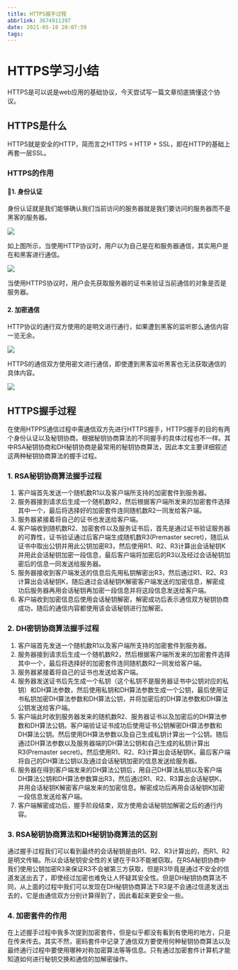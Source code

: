 ```yaml
---
title: HTTPS握手过程
abbrlink: 3674911397
date: 2021-05-18 20:07:59
tags:
---
```

# HTTPS学习小结

HTTPS是可以说是web应用的基础协议，今天尝试写一篇文章彻底搞懂这个协议。

## HTTPS是什么

HTTPS就是安全的HTTP，简而言之HTTPS = HTTP + SSL，即在HTTP的基础上再套一层SSL。

### HTTPS的作用

#### 1. 身份认证

身份认证就是我们能够确认我们当前访问的服务器就是我们要访问的服务器而不是黑客的服务器。

![](./HTTP中间人攻击.png)

如上图所示，当使用HTTP协议时，用户以为自己是在和服务器通信，其实用户是在和黑客进行通信。

![](./HTTPS身份认证.png)

当使用HTTPS协议时，用户会先获取服务器的证书来验证当前通信的对象是否是服务器。

#### 2. 加密通信

HTTP协议的通行双方使用的是明文进行通行，如果遭到黑客的监听那么通信内容一览无余。

![](./HTTP明文通信.png)

HTTPS的通信双方使用密文进行通信，即使遭到黑客监听黑客也无法获取通信的具体内容。

![](./HTTPS加密通信.png)

## HTTPS握手过程

在使用HTPPS通信过程中需通信双方先进行HTTPS握手，HTTPS握手的目的有两个身份认证以及秘钥协商。根据秘钥协商算法的不同握手的具体过程也不一样。其中RSA秘钥协商和DH秘钥协商是最常用的秘钥协商算法，因此本文主要详细叙述这两种秘钥协商算法的握手过程。

### 1. RSA秘钥协商算法握手过程

1. 客户端首先发送一个随机数R1以及客户端所支持的加密套件到服务器。
2. 服务器接到请求后生成一个随机数R2，然后根据客户端所发来的加密套件选择其中一个，最后将选择好的加密套件连同随机数R2一同发给客户端。
3. 服务器紧接着将自己的证书也发送给客户端。
4. 客户端收到随机数R2、加密套件以及服务证书后，首先是通过证书验证服务器的可靠性，证书验证通过后客户端生成随机数R3(Premaster secret)，随后从证书中取出公钥并用此公钥加密R3，然后使用R1、R2、R3计算出会话秘钥K并用此会话秘钥加密一段信息，最后客户端将加密后的R3以及经过会话秘钥加密后的信息一同发送给服务器。
5. 服务器接收到客户端发送的信息后先用私钥解密出R3，然后通过R1、R2、R3计算出会话秘钥K，随后通过会话秘钥K解密客户端发送的加密信息，解密成功后服务器再用会话秘钥再加密一段信息并将这段信息发送给客户端。
6. 客户端收到加密信息后使用会话秘钥解密，解密成功后表示通信双方秘钥协商成功，随后的通信内容都使用该会话秘钥进行加解密。

### 2. DH密钥协商算法握手过程

1. 客户端首先发送一个随机数R1以及客户端所支持的加密套件到服务器。
2. 服务器接到请求后生成一个随机数R2，然后根据客户端所发来的加密套件选择其中一个，最后将选择好的加密套件连同随机数R2一同发给客户端。
3. 服务器紧接着将自己的证书也发送给客户端。
4. 服务器发送证书后先生成一个私钥（这个私钥不是服务器证书中公钥对应的私钥）和DH算法参数，然后使用私钥和DH算法参数生成一个公钥，最后使用证书私钥加密DH算法参数和DH算法公钥，并将加密后的DH算法参数和DH算法公钥发送给客户端。
5. 客户端此时收到服务器发来的随机数R2、服务器证书以及加密后的DH算法参数和DH算法公钥。客户端验证证书成功后使用证书公钥解密DH算法参数和DH算法公钥。然后使用DH算法参数以及自己生成私钥计算出一个公钥。随后通过DH算法参数以及服务器端的DH算法公钥和自己生成的私钥计算出R3(Premaster secret)。然后使用R1、R2、R3计算出会话秘钥K，最后客户端将自己的DH算法公钥以及通过会话秘钥加密的信息发送给服务器。
6. 服务器在得到客户端发来的DH算法公钥后，用自己DH算法私钥以及客户端DH算法公钥和DH算法参数算出R3，然后通过R1、R2、R3算出会话秘钥K，并用会话秘钥K解密客户端发来的加密信息。解密成功后再用会话秘钥K加密一段信息发送给客户端。
7. 客户端解密成功后，握手阶段结束，双方使用会话秘钥加解密之后的通行内容。

### 3. RSA秘钥协商算法和DH秘钥协商算法的区别

通过握手过程我们可以看到最终的会话秘钥是由R1、R2、R3计算出的，而R1、R2是明文传输。所以会话秘钥安全性的关键在于R3不能被窃取。在RSA秘钥协商中我们使用公钥加密R3来保证R3不会被第三方获取，但是R3毕竟是通过不安全的信道发送出去了，即使经过加密也难免让人怀疑其安全性。但是DH秘钥协商算法不同，从上面的过程中我们可以发现在DH秘钥协商算法下R3是不会通过信道发送出去的，它是由通信双方分别计算得到了，因此看起来更安全一些。

### 4. 加密套件的作用

在上述握手过程中我多次提到加密套件，但是似乎都没有看到有使用的地方，只是在传来传去。其实不然，密码套件中记录了通信双方要使用何种秘钥协商算法以及最终通行过程中要使用哪种对称加密算法等等信息。只有通过加密套件计算机才能知道如何进行秘钥交换和通信的加解密操作。
